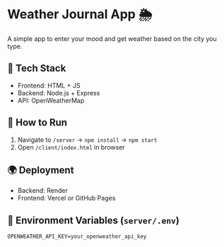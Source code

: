 # Weather Journal App 🌦️

A simple app to enter your mood and get weather based on the city you type.

## 🔧 Tech Stack
- Frontend: HTML + JS
- Backend: Node.js + Express
- API: OpenWeatherMap

## 🚀 How to Run
1. Navigate to `/server` → `npm install` → `npm start`
2. Open `/client/index.html` in browser

## 🌍 Deployment
- Backend: Render
- Frontend: Vercel or GitHub Pages

## 🔐 Environment Variables (`server/.env`)
```
OPENWEATHER_API_KEY=your_openweather_api_key
```
